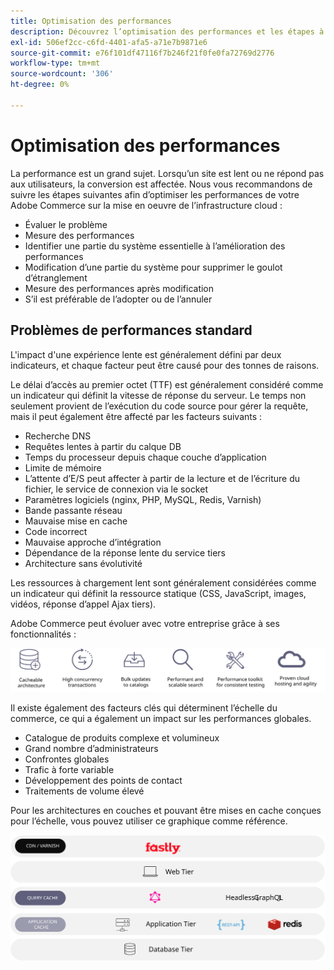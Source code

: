 ```yaml
---
title: Optimisation des performances
description: Découvrez l’optimisation des performances et les étapes à suivre pour passer en revue les performances de votre mise en oeuvre Adobe Commerce.
exl-id: 506ef2cc-c6fd-4401-afa5-a71e7b9871e6
source-git-commit: e76f101df47116f7b246f21f0fe0fa72769d2776
workflow-type: tm+mt
source-wordcount: '306'
ht-degree: 0%

---
```


# Optimisation des performances

La performance est un grand sujet. Lorsqu’un site est lent ou ne répond pas aux utilisateurs, la conversion est affectée. Nous vous recommandons de suivre les étapes suivantes afin d’optimiser les performances de votre Adobe Commerce sur la mise en oeuvre de l’infrastructure cloud :

- Évaluer le problème
- Mesure des performances
- Identifier une partie du système essentielle à l’amélioration des performances
- Modification d’une partie du système pour supprimer le goulot d’étranglement
- Mesure des performances après modification
- S’il est préférable de l’adopter ou de l’annuler

## Problèmes de performances standard

L&#39;impact d&#39;une expérience lente est généralement défini par deux indicateurs, et chaque facteur peut être causé pour des tonnes de raisons.

Le délai d’accès au premier octet (TTF) est généralement considéré comme un indicateur qui définit la vitesse de réponse du serveur. Le temps non seulement provient de l’exécution du code source pour gérer la requête, mais il peut également être affecté par les facteurs suivants :

- Recherche DNS
- Requêtes lentes à partir du calque DB
- Temps du processeur depuis chaque couche d’application
- Limite de mémoire
- L’attente d’E/S peut affecter à partir de la lecture et de l’écriture du fichier, le service de connexion via le socket
- Paramètres logiciels (nginx, PHP, MySQL, Redis, Varnish)
- Bande passante réseau
- Mauvaise mise en cache
- Code incorrect
- Mauvaise approche d’intégration
- Dépendance de la réponse lente du service tiers
- Architecture sans évolutivité

Les ressources à chargement lent sont généralement considérées comme un indicateur qui définit la ressource statique (CSS, JavaScript, images, vidéos, réponse d’appel Ajax tiers).

Adobe Commerce peut évoluer avec votre entreprise grâce à ses fonctionnalités :

![Diagramme présentant les fonctionnalités évolutives d’Adobe Commerce](../../../assets/playbooks/scalable-capabilities.svg)

Il existe également des facteurs clés qui déterminent l’échelle du commerce, ce qui a également un impact sur les performances globales.

- Catalogue de produits complexe et volumineux
- Grand nombre d’administrateurs
- Confrontes globales
- Trafic à forte variable
- Développement des points de contact
- Traitements de volume élevé

Pour les architectures en couches et pouvant être mises en cache conçues pour l’échelle, vous pouvez utiliser ce graphique comme référence.

![Diagramme montrant comment utiliser l’API Adobe Commerce GraphQL dans une architecture pouvant être mise en cache](../../../assets/playbooks/cacheable-architecture.svg)
